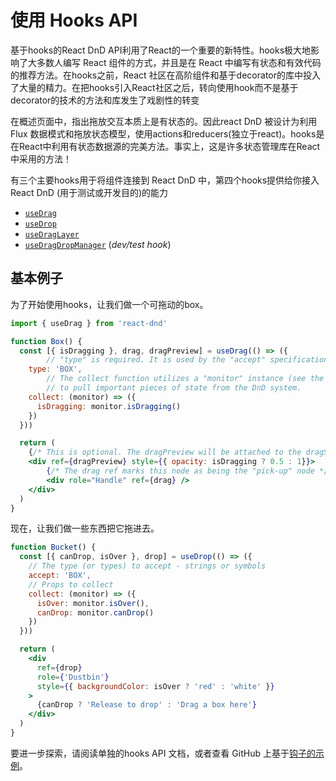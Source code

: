 # 使用 Hooks API

基于hooks的React DnD API利用了React的一个重要的新特性。hooks极大地影响了大多数人编写 React 组件的方式，并且是在 React 中编写有状态和有效代码的推荐方法。在hooks之前，React 社区在高阶组件和基于decorator的库中投入了大量的精力。在把hooks引入React社区之后，转向使用hook而不是基于decorator的技术的方法和库发生了戏剧性的转变

在概述页面中，指出拖放交互本质上是有状态的。因此react DnD 被设计为利用 Flux 数据模式和拖放状态模型，使用actions和reducers(独立于react)。hooks是在React中利用有状态数据源的完美方法。事实上，这是许多状态管理库在React中采用的方法！

有三个主要hooks用于将组件连接到 React DnD 中，第四个hooks提供给你接入React DnD (用于测试或开发目的)的能力

- [`useDrag`](/hooks-api/use-drag)
- [`useDrop`](/hooks-api/use-drop)
- [`useDragLayer`](/hooks-api/use-drag-layer)
- [`useDragDropManager`](/hooks-api/use-drag-drop-manager) (_dev/test hook_)

## 基本例子

为了开始使用hooks，让我们做一个可拖动的box。

```jsx
import { useDrag } from 'react-dnd'

function Box() {
  const [{ isDragging }, drag, dragPreview] = useDrag(() => ({
		// "type" is required. It is used by the "accept" specification of drop targets.
    type: 'BOX',
		// The collect function utilizes a "monitor" instance (see the Overview for what this is)
		// to pull important pieces of state from the DnD system.
    collect: (monitor) => ({
      isDragging: monitor.isDragging()
    })
  }))

  return (
    {/* This is optional. The dragPreview will be attached to the dragSource by default */}
    <div ref={dragPreview} style={{ opacity: isDragging ? 0.5 : 1}}>
        {/* The drag ref marks this node as being the "pick-up" node */}
        <div role="Handle" ref={drag} />
    </div>
  )
}
```

现在，让我们做一些东西把它拖进去。

```jsx
function Bucket() {
  const [{ canDrop, isOver }, drop] = useDrop(() => ({
    // The type (or types) to accept - strings or symbols
    accept: 'BOX',
    // Props to collect
    collect: (monitor) => ({
      isOver: monitor.isOver(),
      canDrop: monitor.canDrop()
    })
  }))

  return (
    <div
      ref={drop}
      role={'Dustbin'}
      style={{ backgroundColor: isOver ? 'red' : 'white' }}
    >
      {canDrop ? 'Release to drop' : 'Drag a box here'}
    </div>
  )
}
```

要进一步探索，请阅读单独的hooks API 文档，或者查看 GitHub 上基于[钩子的示例](https://github.com/react-dnd/react-dnd/tree/main/packages/examples-hooks)。
